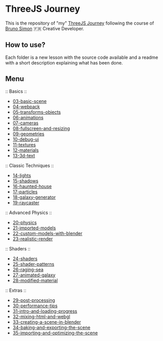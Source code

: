 # ThreeJS Journey

This is the repository of "my" [ThreeJS Journey](https://threejs-journey.xyz/) following the course of [Bruno Simon](https://twitter.com/bruno_simon) 🇫🇷 Creative Developer.

## How to use?

Each folder is a new lesson with the source code available and a readme with a short description explaining what has been done.

## Menu

:: Basics ::

- [03-basic-scene](https://github.com/Alex-DG/threejs-journey/tree/main/03-basic-scene)
- [04-webpack](https://github.com/Alex-DG/threejs-journey/tree/main/04-webpack)
- [05-transforms-objects](https://github.com/Alex-DG/threejs-journey/tree/main/05-transforms-objects)
- [06-animations](https://github.com/Alex-DG/threejs-journey/tree/main/06-animations)
- [07-cameras](https://github.com/Alex-DG/threejs-journey/tree/main/07-cameras)
- [08-fullscreen-and-resizing](https://github.com/Alex-DG/threejs-journey/tree/main/08-fullscreen-and-resizing)
- [09-geometries](https://github.com/Alex-DG/threejs-journey/tree/main/09-geometries)
- [10-debug-ui](https://github.com/Alex-DG/threejs-journey/tree/main/10-debug-ui)
- [11-textures](https://github.com/Alex-DG/threejs-journey/tree/main/11-textures)
- [12-materials](https://github.com/Alex-DG/threejs-journey/tree/main/12-materials)
- [13-3d-text](https://github.com/Alex-DG/threejs-journey/tree/main/13-3d-text)

:: Classic Techniques ::

- [14-lights](https://github.com/Alex-DG/threejs-journey/tree/main/14-lights)
- [15-shadows](https://github.com/Alex-DG/threejs-journey/tree/main/15-shadows)
- [16-haunted-house](https://github.com/Alex-DG/threejs-journey/tree/main/16-haunted-house)
- [17-particles](https://github.com/Alex-DG/threejs-journey/tree/main/17-particles)
- [18-galaxy-generator](https://github.com/Alex-DG/threejs-journey/tree/main/18-galaxy-generator)
- [19-raycaster](https://github.com/Alex-DG/threejs-journey/tree/main/19-raycaster)

:: Advanced Physics ::

- [20-physics](https://github.com/Alex-DG/threejs-journey/tree/main/20-physics)
- [21-imported-models](https://github.com/Alex-DG/threejs-journey/tree/main/21-imported-models)
- [22-custom-models-with-blender](https://github.com/Alex-DG/threejs-journey/tree/main/22-custom-models-with-blender)
- [23-realistic-render](https://github.com/Alex-DG/threejs-journey/tree/main/23-realistic-render)

:: Shaders ::

- [24-shaders](https://github.com/Alex-DG/threejs-journey/tree/main/24-shaders)
- [25-shader-patterns](https://github.com/Alex-DG/threejs-journey/tree/main/25-shader-patterns)
- [26-raging-sea](https://github.com/Alex-DG/threejs-journey/tree/main/26-raging-sea)
- [27-animated-galaxy](https://github.com/Alex-DG/threejs-journey/tree/main/27-animated-galaxy)
- [28-modified-material](https://github.com/Alex-DG/threejs-journey/tree/main/28-modified-material)

:: Extras ::

- [29-post-processing](https://github.com/Alex-DG/threejs-journey/tree/main/29-post-processing)
- [30-performance-tips](https://github.com/Alex-DG/threejs-journey/tree/main/30-performance-tips)
- [31-intro-and-loading-progress](https://github.com/Alex-DG/threejs-journey/tree/main/31-intro-and-loading-progress)
- [32-mixing-html-and-webgl](https://github.com/Alex-DG/threejs-journey/tree/main/32-mixing-html-and-webgl)
- [33-creating-a-scene-in-blender](https://github.com/Alex-DG/threejs-journey/tree/main/33-creating-a-scene-in-blender)
- [34-baking-and-exporting-the-scene](https://github.com/Alex-DG/threejs-journey/tree/main/34-baking-and-exporting-the-scene)
- [35-importing-and-optimizing-the-scene](https://github.com/Alex-DG/threejs-journey/tree/main/35-importing-and-optimizing-the-scene)
